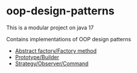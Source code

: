 # oop-design-patterns
This is a modular project on java 17

Contains implementations of OOP design patterns

- [Abstract factory/Factory method](https://github.com/paintInSour/oop-design-patterns/tree/master/factory)
- [Prototype/Builder](https://github.com/paintInSour/oop-design-patterns/tree/master/prototype-builder)
- [Strategy/Observer/Command](https://github.com/paintInSour/oop-design-patterns/tree/master/strategy-observer-command)